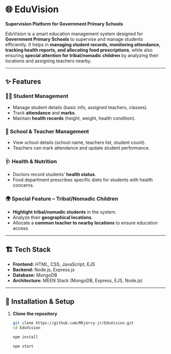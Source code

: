# 🌐 EduVision  
**Supervision Platform for Government Primary Schools**  

EduVision is a smart education management system designed for **Government Primary Schools** to supervise and manage students efficiently. It helps in **managing student records, monitoring attendance, tracking health reports, and allocating food prescriptions**, while also ensuring **special attention for tribal/nomadic children** by analyzing their locations and assigning teachers nearby.  

---

## ✨ Features  

### 👩‍🎓 Student Management  
- Manage student details (basic info, assigned teachers, classes).  
- Track **attendance** and **marks**.  
- Maintain **health records** (height, weight, health condition).  

### 🏫 School & Teacher Management  
- View school details (school name, teachers list, student count).  
- Teachers can mark attendance and update student performance.  

### 🩺 Health & Nutrition  
- Doctors record students’ **health status**.  
- Food department prescribes specific diets for students with health concerns.  

### 🌍 Special Feature – Tribal/Nomadic Children  
- **Highlight tribal/nomadic students** in the system.  
- Analyze their **geographical locations**.  
- Allocate a **common teacher to nearby locations** to ensure education access.  

---

## 🏗️ Tech Stack  
- **Frontend:** HTML, CSS, JavaScript, EJS  
- **Backend:** Node.js, Express.js  
- **Database:** MongoDB  
- **Architecture:** MEEN Stack (MongoDB, Express, EJS, Node.js)  

---

## 🚀 Installation & Setup  

1. **Clone the repository**  
   ```bash
   git clone https://github.com/Mkjerry-jr/EduVision.git
   cd EduVision
   
   npm install
   
   npm start
